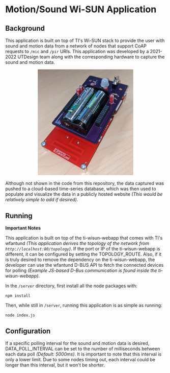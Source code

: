 # Motion/Sound Wi-SUN Application

## Background

This application is built on top of TI's Wi-SUN stack to provide the user with sound and motion data from a network of nodes that support CoAP requests to `/mic` and `/pir` URIs. This application was developed by a 2021-2022 UTDesign team along with the corresponding hardware to capture the sound and motion data.

<div align="center" >
    <img src="./images/Boosterpack-Cropped.jpg" alt="Boosterpack" width="300" />
</div>

Although not shown in the code from this repository, the data captured was pushed to a cloud-based time-series database, which was then used to populate and visualize the data in a publicly hosted website *(This would be relatively simple to add if desired)*.

## Running

**Important Notes**

This application is built on top of the ti-wisun-webapp that comes with TI's wfantund *(This application derives the topology of the network from `http://localhost:80/topology`)*. If the port or IP of the ti-wisun-webapp is different, it can be configured by setting the TOPOLOGY_ROUTE. Also, if it is truly desired to remove the  dependency on the ti-wisun-webapp, the developer can use the wfantund D-BUS API to fetch the connected devices for polling *(Example JS-based D-Bus communication is found inside the ti-wisun-webapp)*.

In the `/server` directory, first install all the node packages with:
```
npm install
```

Then, while still in `/server`, running this application is as simple as running:
```
node index.js
```

## Configuration

If a specific polling interval for the sound and motion data is desired, DATA_POLL_INTERVAL can be set to the number of milliseconds between each data poll *(Default: 5000ms)*. It is important to note that this interval is only a lower limit. Due to some nodes timing out, each interval could be longer than this interval, but it won't be shorter.